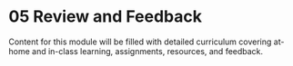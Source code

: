 # 05 Review and Feedback

Content for this module will be filled with detailed curriculum covering at-home and in-class learning, assignments, resources, and feedback.
